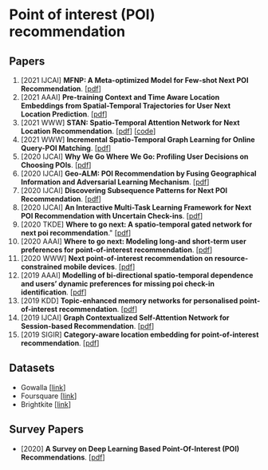 # Point of interest (POI) recommendation
## Papers 
1. [2021 IJCAI] **MFNP: A Meta-optimized Model for Few-shot Next POI Recommendation**. [[pdf](https://www.ijcai.org/proceedings/2021/0415.pdf)] 
2. [2021 AAAI] **Pre-training Context and Time Aware Location Embeddings from Spatial-Temporal Trajectories for User Next Location Prediction**. [[pdf](https://www.aaai.org/AAAI21Papers/AAAI-1611.LinY.pdf)]
3. [2021 WWW] **STAN: Spatio-Temporal Attention Network for Next Location Recommendation**. [[pdf](https://dl.acm.org/doi/pdf/10.1145/3442381.3449998)] [[code](https://github.com/yingtaoluo/Spatial-Temporal-Attention-Network-for-POI-Recommendation)] 
4. [2021 WWW] **Incremental Spatio-Temporal Graph Learning for Online Query-POI Matching**. [[pdf](https://dl.acm.org/doi/pdf/10.1145/3442381.3449810)]
5. [2020 IJCAI] **Why We Go Where We Go: Profiling User Decisions on Choosing POIs**. [[pdf](https://www.ijcai.org/proceedings/2020/0478.pdf)]
6. [2020 IJCAI] **Geo-ALM: POI Recommendation by Fusing Geographical Information and Adversarial Learning Mechanism**. [[pdf](https://www.ijcai.org/proceedings/2019/0250.pdf)]
7. [2020 IJCAI] **Discovering Subsequence Patterns for Next POI Recommendation**. [[pdf](https://www.ijcai.org/Proceedings/2020/0445.pdf)]
8. [2020 IJCAI] **An Interactive Multi-Task Learning Framework for Next POI Recommendation with Uncertain Check-ins**. [[pdf](https://www.ijcai.org/proceedings/2020/0491.pdf)]
9. [2020 TKDE] **Where to go next: A spatio-temporal gated network for next poi recommendation**." [[pdf](https://ieeexplore.ieee.org/stamp/stamp.jsp?tp=&arnumber=9133505)]
10. [2020 AAAI] **Where to go next: Modeling long-and short-term user preferences for point-of-interest recommendation**. [[pdf](https://ojs.aaai.org/index.php/AAAI/article/download/5353/5209)]
11. [2020 WWW] **Next point-of-interest recommendation on resource-constrained mobile devices**. [[pdf](https://dl.acm.org/doi/pdf/10.1145/3366423.3380170)]
12. [2019 AAAI] **Modelling of bi-directional spatio-temporal dependence and users’ dynamic preferences for missing poi check-in identification**. [[pdf](https://ojs.aaai.org/index.php/AAAI/article/view/4486)]
13. [2019 KDD] **Topic-enhanced memory networks for personalised point-of-interest recommendation**. [[pdf](https://dl.acm.org/doi/pdf/10.1145/3292500.3330781)]
14. [2019 IJCAI] **Graph Contextualized Self-Attention Network for Session-based Recommendation**. [[pdf](https://www.ijcai.org/proceedings/2019/0547.pdf)]
15. [2019 SIGIR] **Category-aware location embedding for point-of-interest recommendation**. [[pdf](https://dl.acm.org/doi/pdf/10.1145/3341981.3344240)]

## Datasets
- Gowalla [[link](http://snap.stanford.edu/data/loc-gowalla.html)] 
- Foursquare [[link](https://sites.google.com/site/yangdingqi/home/foursquare-dataset)]
- Brightkite [[link](http://snap.stanford.edu/data/loc-brightkite.html)] 

## Survey Papers

- [2020] **A Survey on Deep Learning Based Point-Of-Interest (POI) Recommendations**. [[pdf](https://arxiv.org/abs/2011.10187)] 
